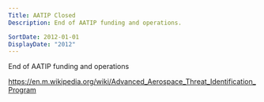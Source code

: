 ```yaml
---
Title: AATIP Closed
Description: End of AATIP funding and operations.

SortDate: 2012-01-01
DisplayDate: "2012"
---
```


End of AATIP funding and operations 

https://en.m.wikipedia.org/wiki/Advanced_Aerospace_Threat_Identification_Program
